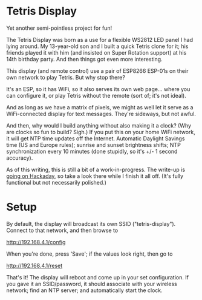 Tetris Display
==============

Yet another semi-pointless project for fun!

The Tetris Display was born as a use for a flexible WS2812 LED panel I
had lying around. My 13-year-old son and I built a quick Tetris clone
for it; his friends played it with him (and insisted on Super Rotation
support) at his 14th birthday party. And then things got even more
interesting.

This display (and remote control) use a pair of ESP8266 ESP-01s on
their own network to play Tetris. But why stop there?

It's an ESP, so it has WiFi, so it also serves its own web
page... where you can configure it, or play Tetris without the remote
(sort of; it's not ideal).

And as long as we have a matrix of pixels, we might as well let it
serve as a WiFi-connected display for text messages. They're sideways,
but not awful.

And then, why would I build anything without also making it a clock?
(Why are clocks so fun to build? Sigh.) If you put this on your home
WiFi network, it will get NTP time updates off the Internet. Automatic
Daylight Savings time (US and Europe rules); sunrise and sunset
brightness shifts; NTP synchronization every 10 minutes (done
stupidly, so it's +/- 1 second accuracy).

As of this writing, this is still a bit of a work-in-progress. The
write-up is [going on
Hackaday](https://hackaday.io/project/166204-tetris-display), so take
a look there while I finish it all off. (It's fully functional but not
necessarily polished.)


Setup
=====

By default, the display will broadcast its own SSID
("tetris-display"). Connect to that network, and then browse to

  http://192.168.4.1/config

When you're done, press 'Save'; if the values look right, then go to

  http://192.168.4.1/reset

That's it! The display will reboot and come up in your set
configuration. If you gave it an SSID/password, it should associate
with your wireless network; find an NTP server; and automatically
start the clock.





